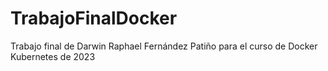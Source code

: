 # TrabajoFinalDocker
Trabajo final de Darwin Raphael Fernández Patiño para el curso de Docker Kubernetes de 2023
